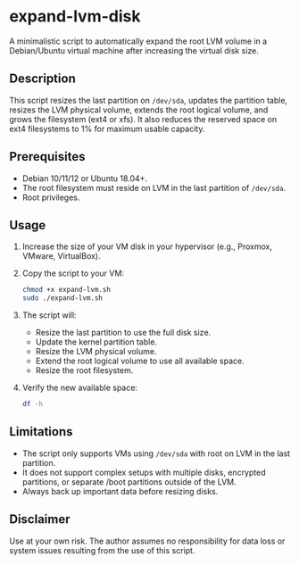 # expand-lvm-disk

A minimalistic script to automatically expand the root LVM volume in a Debian/Ubuntu virtual machine after increasing the virtual disk size.

## Description

This script resizes the last partition on `/dev/sda`, updates the partition table, resizes the LVM physical volume, extends the root logical volume, and grows the filesystem (ext4 or xfs). It also reduces the reserved space on ext4 filesystems to 1% for maximum usable capacity.

## Prerequisites

- Debian 10/11/12 or Ubuntu 18.04+.
- The root filesystem must reside on LVM in the last partition of `/dev/sda`.
- Root privileges.

## Usage

1. Increase the size of your VM disk in your hypervisor (e.g., Proxmox, VMware, VirtualBox).
2. Copy the script to your VM:
    ```bash
    chmod +x expand-lvm.sh
    sudo ./expand-lvm.sh
    ```
3. The script will:
    - Resize the last partition to use the full disk size.
    - Update the kernel partition table.
    - Resize the LVM physical volume.
    - Extend the root logical volume to use all available space.
    - Resize the root filesystem.

4. Verify the new available space:
    ```bash
    df -h
    ```

## Limitations

- The script only supports VMs using `/dev/sda` with root on LVM in the last partition.
- It does not support complex setups with multiple disks, encrypted partitions, or separate /boot partitions outside of the LVM.
- Always back up important data before resizing disks.

## Disclaimer

Use at your own risk. The author assumes no responsibility for data loss or system issues resulting from the use of this script.
